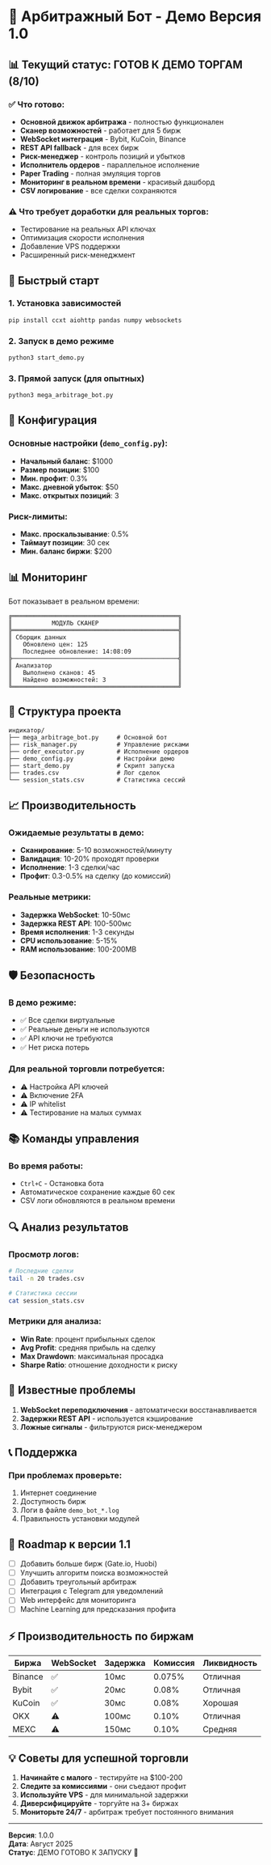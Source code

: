 # 🚀 Арбитражный Бот - Демо Версия 1.0

## 📊 Текущий статус: ГОТОВ К ДЕМО ТОРГАМ (8/10)

### ✅ Что готово:
- **Основной движок арбитража** - полностью функционален
- **Сканер возможностей** - работает для 5 бирж
- **WebSocket интеграция** - Bybit, KuCoin, Binance
- **REST API fallback** - для всех бирж
- **Риск-менеджер** - контроль позиций и убытков
- **Исполнитель ордеров** - параллельное исполнение
- **Paper Trading** - полная эмуляция торгов
- **Мониторинг в реальном времени** - красивый дашборд
- **CSV логирование** - все сделки сохраняются

### ⚠️ Что требует доработки для реальных торгов:
- Тестирование на реальных API ключах
- Оптимизация скорости исполнения
- Добавление VPS поддержки
- Расширенный риск-менеджмент

## 🎯 Быстрый старт

### 1. Установка зависимостей
```bash
pip install ccxt aiohttp pandas numpy websockets
```

### 2. Запуск в демо режиме
```bash
python3 start_demo.py
```

### 3. Прямой запуск (для опытных)
```bash
python3 mega_arbitrage_bot.py
```

## 📝 Конфигурация

### Основные настройки (`demo_config.py`):
- **Начальный баланс**: $1000
- **Размер позиции**: $100
- **Мин. профит**: 0.3%
- **Макс. дневной убыток**: $50
- **Макс. открытых позиций**: 3

### Риск-лимиты:
- **Макс. проскальзывание**: 0.5%
- **Таймаут позиции**: 30 сек
- **Мин. баланс биржи**: $200

## 📊 Мониторинг

Бот показывает в реальном времени:

```
╔══════════════════════════════════════════════╗
║           МОДУЛЬ СКАНЕР                      ║
╠══════════════════════════════════════════════╣
║ Сборщик данных                               ║
║   Обновлено цен: 125                         ║
║   Последнее обновление: 14:08:09             ║
╠──────────────────────────────────────────────╣
║ Анализатор                                   ║
║   Выполнено сканов: 45                       ║
║   Найдено возможностей: 3                    ║
╚══════════════════════════════════════════════╝
```

## 🔧 Структура проекта

```
индикатор/
├── mega_arbitrage_bot.py     # Основной бот
├── risk_manager.py           # Управление рисками
├── order_executor.py         # Исполнение ордеров
├── demo_config.py            # Настройки демо
├── start_demo.py             # Скрипт запуска
├── trades.csv                # Лог сделок
└── session_stats.csv         # Статистика сессий
```

## 📈 Производительность

### Ожидаемые результаты в демо:
- **Сканирование**: 5-10 возможностей/минуту
- **Валидация**: 10-20% проходят проверки
- **Исполнение**: 1-3 сделки/час
- **Профит**: 0.3-0.5% на сделку (до комиссий)

### Реальные метрики:
- **Задержка WebSocket**: 10-50мс
- **Задержка REST API**: 100-500мс
- **Время исполнения**: 1-3 секунды
- **CPU использование**: 5-15%
- **RAM использование**: 100-200MB

## 🛡️ Безопасность

### В демо режиме:
- ✅ Все сделки виртуальные
- ✅ Реальные деньги не используются
- ✅ API ключи не требуются
- ✅ Нет риска потерь

### Для реальной торговли потребуется:
- ⚠️ Настройка API ключей
- ⚠️ Включение 2FA
- ⚠️ IP whitelist
- ⚠️ Тестирование на малых суммах

## 📚 Команды управления

### Во время работы:
- `Ctrl+C` - Остановка бота
- Автоматическое сохранение каждые 60 сек
- CSV логи обновляются в реальном времени

## 🔍 Анализ результатов

### Просмотр логов:
```bash
# Последние сделки
tail -n 20 trades.csv

# Статистика сессии
cat session_stats.csv
```

### Метрики для анализа:
- **Win Rate**: процент прибыльных сделок
- **Avg Profit**: средняя прибыль на сделку
- **Max Drawdown**: максимальная просадка
- **Sharpe Ratio**: отношение доходности к риску

## 🚨 Известные проблемы

1. **WebSocket переподключения** - автоматически восстанавливается
2. **Задержки REST API** - используется кэширование
3. **Ложные сигналы** - фильтруются риск-менеджером

## 📞 Поддержка

### При проблемах проверьте:
1. Интернет соединение
2. Доступность бирж
3. Логи в файле `demo_bot_*.log`
4. Правильность установки модулей

## 🎯 Roadmap к версии 1.1

- [ ] Добавить больше бирж (Gate.io, Huobi)
- [ ] Улучшить алгоритм поиска возможностей
- [ ] Добавить треугольный арбитраж
- [ ] Интеграция с Telegram для уведомлений
- [ ] Web интерфейс для мониторинга
- [ ] Machine Learning для предсказания профита

## ⚡ Производительность по биржам

| Биржа | WebSocket | Задержка | Комиссия | Ликвидность |
|-------|-----------|----------|----------|-------------|
| Binance | ✅ | 10мс | 0.075% | Отличная |
| Bybit | ✅ | 20мс | 0.08% | Отличная |
| KuCoin | ✅ | 30мс | 0.08% | Хорошая |
| OKX | ⚠️ | 100мс | 0.10% | Отличная |
| MEXC | ⚠️ | 150мс | 0.10% | Средняя |

## 💡 Советы для успешной торговли

1. **Начинайте с малого** - тестируйте на $100-200
2. **Следите за комиссиями** - они съедают профит
3. **Используйте VPS** - для минимальной задержки
4. **Диверсифицируйте** - торгуйте на 3+ биржах
5. **Мониторьте 24/7** - арбитраж требует постоянного внимания

---

**Версия**: 1.0.0  
**Дата**: Август 2025  
**Статус**: ДЕМО ГОТОВО К ЗАПУСКУ 🚀
